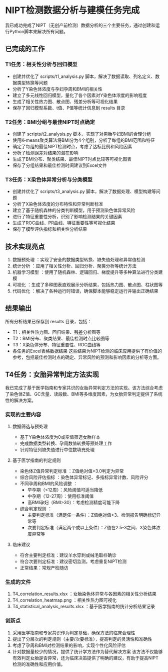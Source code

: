 # NIPT检测数据分析与建模任务完成

我已成功完成了NIPT（无创产前检测）数据分析的三个主要任务，通过创建和运行Python脚本来解决所有问题。

## 已完成的工作

### T1任务：相关性分析与回归模型

- 创建并优化了 scripts/t1_analysis.py 脚本，解决了数据读取、列名定义、数据类型转换等问题
- 分析了Y染色体浓度与孕妇孕周和BMI的相关性
- 建立了多元线性回归模型，量化了各个因素对Y染色体浓度的影响程度
- 生成了相关性热力图、散点图、残差分析等可视化结果
- 保存了回归模型系数、t值、P值等统计信息到 results 目录

### T2任务：BMI分组与最佳NIPT时点确定

- 创建了 scripts/t2_analysis.py 脚本，实现了对男胎孕妇BMI的合理分组
- 使用K-means聚类算法将BMI分为4个组别，分析了每组的BMI范围和特征
- 确定了每组的最佳NIPT检测时点，考虑了达标比例和风险因素
- 分析了检测误差对结果的潜在影响
- 生成了BMI分布、聚类结果、最佳NIPT时点比较等可视化图表
- 保存了分组结果和最佳检测时间建议到Excel文件

### T3任务：X染色体异常分析与分类模型

- 创建并优化了 scripts/t3_analysis.py 脚本，解决了数据处理、模型构建等问题
- 分析了X染色体浓度的分布特性和异常判断标准
- 建立了基于随机森林的分类判断模型，用于预测染色体异常风险
- 进行了特征重要性分析，识别了影响检测结果的关键因素
- 生成了ROC曲线、PR曲线、特征重要性等可视化结果
- 保存了模型评估指标和相关性分析结果

## 技术实现亮点

1. 数据预处理 ：实现了安全的数据类型转换、缺失值处理和异常值检测
2. 统计分析 ：应用了相关性分析、回归分析、聚类分析等统计方法
3. 机器学习模型 ：使用了随机森林、逻辑回归、梯度提升等多种算法进行分类建模
4. 可视化 ：生成了多种图表直观展示分析结果，包括热力图、散点图、柱状图等
5. 代码优化 ：解决了各种运行时错误，确保脚本能够稳定运行并输出正确结果

## 结果输出

所有分析结果已保存到 results 目录，包括：

- T1：相关性热力图、回归结果、残差分析图等
- T2：BMI分布、聚类结果、最佳检测时点比较图等
- T3：X染色体分布、特征重要性、ROC曲线等
- 各任务的Excel表格数据结果
  这些结果为NIPT检测的临床应用提供了有价值的参考，包括最佳检测时点的确定、异常风险的预测和影响因素的分析等方面。

## T4任务：女胎异常判定方法实现

我已完成了基于医学指南和专家共识的女胎异常判定方法的实现。该方法综合考虑了染色体Z值、GC含量、读段数、BMI等多维度因素，为女胎异常判定提供了系统性的解决方案。

### 实现的主要内容

1. 数据筛选与预处理

   - 基于Y染色体浓度为0或空值筛选女胎样本
   - 完成数据类型转换、孕周数值转换等预处理工作
   - 针对特征列缺失值进行中位数填充处理
2. 基于医学指南的判定规则

   - 染色体Z值异常判定标准 ：Z值绝对值>3.0判定为异常
   - 综合风险评估指标 ：染色体异常标记、多指标异常计数、风险评分
   - 不同孕周和BMI的风险调整 ：
     - 早孕期（<12周）：风险阈值可适当降低
     - 中孕期（12-27周）：使用标准阈值
     - 高BMI孕妇（BMI>30）：考虑检测精度可能下降
   - 综合判定规则 ：
     - 主要判定标准（满足任一条件）：Z值绝对值>3、检测报告明确标记异常等
     - 次要判定标准（满足两个或以上条件）：Z值在2.5-3之间、X染色体浓度异常等
3. 临床建议

   - 符合主要判定标准：建议羊水穿刺或绒毛取样确诊
   - 符合次要判定标准：建议密切监测，考虑重复NIPT检测
   - 正常结果：常规产检随访

### 生成的文件

1. T4_correlation_results.xlsx ：女胎染色体异常与各因素的相关性分析结果
2. T4_correlation_heatmap.png ：相关性热力图可视化
3. T4_statistical_analysis_results.xlsx ：基于医学指南的统计分析结果记录

### 创新点

1. 采用医学指南和专家共识作为判定基础，确保方法的临床合理性
2. 提出了分层次的判定规则（主要/次要标准），提高判定的灵活性和准确性
3. 考虑了孕周和BMI对检测结果的影响，实现个性化风险评估
4. 针对数据量较少的情况，提供了统计学方法作为替代解决方案
   该方法不仅能够有效判定女胎是否异常，还为临床决策提供了明确的建议，有助于提高NIPT检测的准确性和应用价值。
